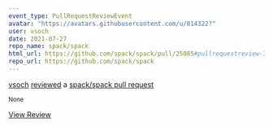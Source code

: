 ```yaml
---
event_type: PullRequestReviewEvent
avatar: "https://avatars.githubusercontent.com/u/814322?"
user: vsoch
date: 2021-07-27
repo_name: spack/spack
html_url: https://github.com/spack/spack/pull/25085#pullrequestreview-715381474
repo_url: https://github.com/spack/spack
---
```


<a href='https://github.com/vsoch' target='_blank'>vsoch</a> <a href='https://github.com/spack/spack/pull/25085#pullrequestreview-715381474' target='_blank'>reviewed</a> a <a href='https://github.com/spack/spack/pull/25085' target='_blank'>spack/spack pull request</a>

<small>None</small>

<a href='https://github.com/spack/spack/pull/25085#pullrequestreview-715381474' target='_blank'>View Review</a>